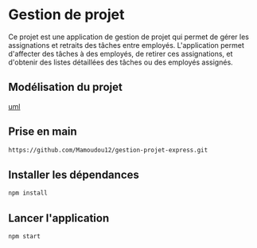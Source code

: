 # Gestion de projet
Ce projet est une application de gestion de projet qui permet de gérer les assignations et retraits des tâches entre employés. L'application permet d'affecter des tâches à des employés, de retirer ces assignations, et d'obtenir des listes détaillées des tâches ou des employés assignés.

## Modélisation du projet

[uml](./assets/uml_model.png)

## Prise en main

```bash
https://github.com/Mamoudou12/gestion-projet-express.git
```

## Installer les dépendances 

```bash
npm install
```

## Lancer l'application 

```bash
npm start
```